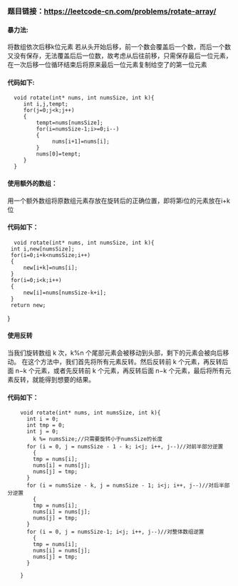### 题目链接：https://leetcode-cn.com/problems/rotate-array/
#### 暴力法:
将数组依次后移k位元素
若从头开始后移，前一个数会覆盖后一个数，而后一个数又没有保存，无法覆盖后后一位数，故考虑从后往前移，只需保存最后一位元素，在一次后移一位循环结束后将原来最后一位元素复制给空了的第一位元素
#### 代码如下:
      void rotate(int* nums, int numsSize, int k){
         int i,j,tempt;
         for(j=0;j<k;j++)
         {
             tempt=nums[numsSize];
             for(i=numsSize-1;i>=0;i--)
             { 
                  nums[i+1]=nums[i];  
             }
             nums[0]=tempt;
         }
      }
      
#### 使用额外的数组：
用一个额外数组将原数组元素存放在旋转后的正确位置，即将第i位的元素放在i+k位
#### 代码如下：
      void rotate(int* nums, int numsSize, int k){
     int i,new[numsSize];
     for(i=0;i+k<numsSize;i++)
     {
         new[i+k]=nums[i];
     }
     for(i=0;i<k;i++)
     {
         new[i]=nums[numsSize-k+i];
     }
     return new;
}

#### 使用反转
 当我们旋转数组 k 次，k%n 个尾部元素会被移动到头部，剩下的元素会被向后移动。
在这个方法中，我们首先将所有元素反转。然后反转前 k 个元素，再反转后面 n−k 个元素，或者先反转前 k 个元素，再反转后面 n−k 个元素，最后将所有元素反转，就能得到想要的结果。
#### 代码如下：
        void rotate(int* nums, int numsSize, int k){
          int i = 0;
          int tmp = 0;
          int j = 0;
            k %= numsSize;//只需要旋转小于numsSize的长度
          for (i = 0, j = numsSize - 1 - k; i<j; i++, j--)//对前半部分逆置
            {
            tmp = nums[i];
            nums[i] = nums[j];
            nums[j] = tmp;
          }
          for (i = numsSize - k, j = numsSize - 1; i<j; i++, j--)//对后半部分逆置
            {
            tmp = nums[i];
            nums[i] = nums[j];
            nums[j] = tmp;
          }
          for (i = 0, j = numsSize-1; i<j; i++, j--)//对整体数组逆置
            {
            tmp = nums[i];
            nums[i] = nums[j];
            nums[j] = tmp;
          }

        }


